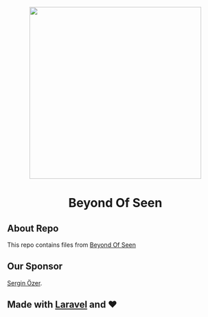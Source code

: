 <p align="center"><a href="https://laravel.com" target="_blank"><img src="https://beyondofseen.com/images/logo.png" width="400"></a></p>

<h1 align="center">
Beyond Of Seen
</h1>

## About Repo

This repo contains files from [Beyond Of Seen](https://beyondofseen.com/)


## Our Sponsor

 [Sergin Özer](https://www.instagram.com/serginozer/).

## Made with [Laravel](https://laravel.com) and ❤️
